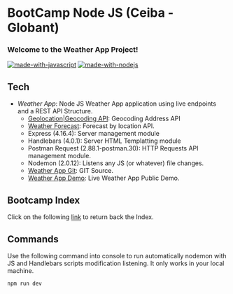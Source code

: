 # BootCamp Node JS (Ceiba - Globant)
### Welcome to the Weather App Project!

[![made-with-javascript](https://img.shields.io/badge/Made%20with-JavaScript-1f425f.svg)](https://www.javascript.com)
[![made-with-nodejs](https://img.shields.io/badge/Made_with-Node_JS-green.svg)](https://nodejs.org/es/)

## Tech

- *Weather App*: Node JS Weather App application using live endpoints and a REST API Structure.
  - [Geolocation|Geocoding API](https://www.mapbox.com/): Geocoding Address API
  - [Weather Forecast](https://weatherstack.com/): Forecast by location API.
  - Express (4.16.4): Server management module
  - Handlebars (4.0.1): Server HTML Templatting module
  - Postman Request (2.88.1-postman.30): HTTP Requests API management module.
  - Nodemon (2.0.12): Listens any JS (or whatever) file changes.
  - [Weather App Git](https://github.com/duquejo01/Weather-App-Node): GIT Source.
  - [Weather App Demo](https://duque-weather-application.herokuapp.com/): Live Weather App Public Demo.

## Bootcamp Index

Click on the following [link](https://github.com/duquejo01/BootCamp-Node-JS) to return back the Index.

## Commands

Use the following command into console to run automatically nodemon with JS and Handlebars scripts modification listening. It only works in your local machine.
```sh
npm run dev
```
